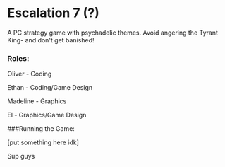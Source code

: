 # Escalation 7 (?)

A PC strategy game with psychadelic themes. Avoid angering the Tyrant King- and don't get banished!


### Roles:
Oliver - Coding

Ethan - Coding/Game Design

Madeline - Graphics

El - Graphics/Game Design

###Running the Game:

[put something here idk]

Sup guys

